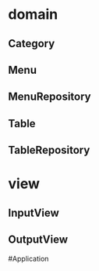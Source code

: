 # domain
## Category

## Menu

## MenuRepository

## Table

## TableRepository





# view
## InputView

## OutputView



#Application